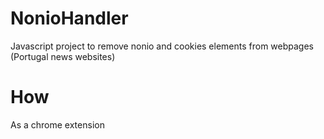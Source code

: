 # NonioHandler
Javascript project to remove nonio and cookies elements from webpages (Portugal news websites)

# How
As a chrome extension
